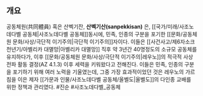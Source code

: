 ## 개요
공동체원(共同體員) 혹은 산벡기잔, **산벡기산(sanpekkisan)** 은, [[국가/미래/사조노데다벨 공동체|사조노데다벨 공동체]]동시에, 민족, 인종의 구분을 포기한 [[문화/공동체원 문화/사상/극단적 이기주의|극단적 이기주의]]자이다. 이들은 [[사건사고/제6자소크천년기/아벨리카 대멸망|아벨리카 대멸망]] 직후 약 3년간 40명정도의 소규모 공동체를 유지하다가, 이후 [[문화/공동체원 문화/사상/극단적 이기주의|레우노]]의 적극적 사상 전파 활동 결정(AZ 4.1.3) 이후 세력을 키워왔다고 전해진다. 이들은 민족, 인종의 구분을 포기하기 위해 여러 노력을 기울였는데, 그중 가장 효과적이었던 것은 레우노의 가르침을 이은 제자 [[가문과 인물/사조노데다벨 공동체/올벨도|올벨도]]의 다인종 교배를 위한 정책과 관리였다.
#진순 #사조노데다벨_공동체